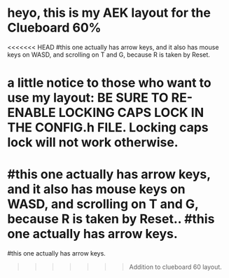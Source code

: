# heyo, this is my AEK layout for the Clueboard 60%
<<<<<<< HEAD
#this one actually has arrow keys, and it also has mouse keys on WASD, and scrolling on T and G, because R is taken by Reset.
# a little notice to those who want to use my layout: BE SURE TO RE-ENABLE LOCKING CAPS LOCK IN THE CONFIG.h FILE. Locking caps lock will not work otherwise.
#this one actually has arrow keys, and it also has mouse keys on WASD, and scrolling on T and G, because R is taken by Reset..
#this one actually has arrow keys.
=======
#this one actually has arrow keys. 

>>>>>>> Addition to clueboard 60 layout.

